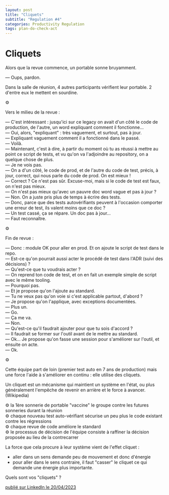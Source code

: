 ```yaml
---
layout: post
title: "Cliquets"
subtitle: "Regulation #4"
categories: Productivity Regulation
tags: plan-do-check-act
---
```

# Cliquets


Alors que la revue commence, un portable sonne bruyamment.

— Oups, pardon.

Dans la salle de réunion, 4 autres participants vérifient leur portable. 2 d'entre eux le mettent en sourdine.
<!--more-->

⚙️

Vers le milieu de la revue :

— C'est intéressant : jusqu'ici sur ce legacy on avait d'un côté le code de production, de l'autre, un word expliquant comment il fonctionne…\
— Oui, alors, "expliquant" : très vaguement, et surtout, pas à jour.\
— Expliquant vaguement comment il a fonctionné dans le passé.\
— Voilà.\
— Maintenant, c'est à dire, à partir du moment où tu as réussi à mettre au point ce script de tests, et vu qu'on va l'adjoindre au repository, on a quelque chose de plus.\
— Je ne vois pas.\
— On a d'un côté, le code de prod, et de l'autre du code de test, précis, à jour, correct, qui nous parle du code de prod. On est mieux !\
— Correct ? Ce n'est pas sûr. Excuse-moi, mais si le code de test est faux, on n'est pas mieux.\
— On n'est pas mieux qu'avec un pauvre doc word vague et pas à jour ?\
— Non. On a juste pris plus de temps à écrire des tests.\
— Donc, parce que des tests autovérifiants peuvent à l'occasion comporter une erreur de test, ils valent moins que ce doc ?\
— Un test cassé, ça se répare. Un doc pas à jour…\
— Faut reconnaître.

⚙️

Fin de revue :

— Donc : module OK pour aller en prod. Et on ajoute le script de test dans le repo.\
— Est-ce qu'on pourrait aussi acter le procédé de test dans l'ADR (suivi des décisions) ?\
— Qu'est-ce que tu voudrais acter ?\
— On reprend ton code de test, et on en fait un exemple simple de script avec le même tooling.\
— Pourquoi pas.\
— Et je propose qu'on l'ajoute au standard.\
— Tu ne veux pas qu'on voie si c'est applicable partout, d'abord ?\
— Je propose qu'on l'applique, avec exceptions documentées.\
— Plus un.\
— Go.\
— Ça me va.\
— Non.\
— Qu'est-ce qu'il faudrait ajouter pour que tu sois d'accord ?\
— Il faudrait se former sur l'outil avant de le mettre au standard.\
— Ok… Je propose qu'on fasse une session pour s'améliorer sur l'outil, et ensuite on acte.\
— Ok.

⚙️

Cette équipe part de loin (premier test auto en 7 ans de production) mais une force l'aide à s'améliorer en continu : elle utilise des cliquets.

Un cliquet est un mécanisme qui maintient un système en l'état, ou plus généralement l'empêche de revenir en arrière et le force à avancer. (Wikipedia)

⚙️  la 1ère sonnerie de portable "vaccine" le groupe contre les futures sonneries durant la réunion\
⚙️  chaque nouveau test auto-vérifiant sécurise un peu plus le code existant contre les régressions\
⚙️  chaque revue de code améliore le standard\
⚙️  le processus de décision de l'équipe consiste à raffiner la décision proposée au lieu de la contrecarrer

La force que cela procure à leur système vient de l'effet cliquet :
- aller dans un sens demande peu de mouvement et donc d'énergie
- pour aller dans le sens contraire, il faut "casser" le cliquet ce qui demande une énergie plus importante.

Quels sont vos "cliquets" ?

[publié sur LinkedIn le 20/04/2023](https://www.linkedin.com/posts/christophe-thibaut-35b4657_ameliorationcontinue-activity-7054743531763961857-C28X?utm_source=share&utm_medium=member_desktop)
